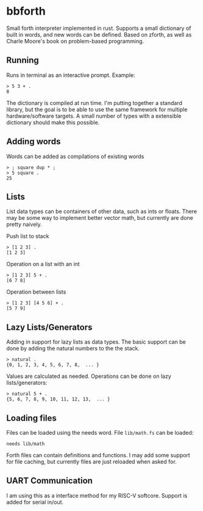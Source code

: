 # bbforth

Small forth interpreter implemented in rust. Supports a small dictionary of built in words, and new words can be defined. 
Based on zforth, as well as Charle Moore's book on problem-based programming.

## Running

Runs in terminal as an interactive prompt. Example:

```
> 5 3 + .
8
```

The dictionary is compiled at run time. I'm putting together a standard library, but the goal is to be able to use the same framework for multiple hardware/software targets. A small number of types with a extensible dictionary should make this possible.

## Adding words

Words can be added as compilations of existing words

```
> ; square dup * ;
> 5 square .
25
```

## Lists

List data types can be containers of other data, such as ints or floats. There may be some way to implement better vector math, but currently are done pretty naively.

Push list to stack

```
> [1 2 3] .
[1 2 3]
```

Operation on a list with an int

```
> [1 2 3] 5 + .
[6 7 8]
```

Operation between lists

```
> [1 2 3] [4 5 6] + .
[5 7 9]
```

## Lazy Lists/Generators

Adding in support for lazy lists as data types. The basic support can be done by adding the natural numbers to the the stack.

```
> natural .
{0, 1, 2, 3, 4, 5, 6, 7, 8,  ... }
```

Values are calculated as needed. Operations can be done on lazy lists/generators:

```
> natural 5 + .
{5, 6, 7, 8, 9, 10, 11, 12, 13,  ... }
```

## Loading files

Files can be loaded using the needs word. File `lib/math.fs` can be loaded:

```
needs lib/math
```

Forth files can contain definitions and functions. I may add some support for file caching, but currently files are just reloaded when asked for.

## UART Communication

I am using this as a interface method for my RISC-V softcore. Support is added for serial in/out.
